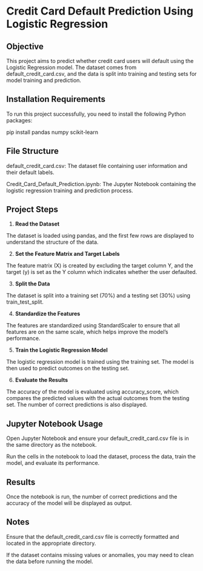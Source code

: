 # Credit Card Default Prediction Using Logistic Regression

## Objective

This project aims to predict whether credit card users will default using the Logistic Regression model. The dataset comes from default_credit_card.csv, and the data is split into training and testing sets for model training and prediction.

## Installation Requirements

To run this project successfully, you need to install the following Python packages:

pip install pandas numpy scikit-learn

## File Structure

default_credit_card.csv: The dataset file containing user information and their default labels.

Credit_Card_Default_Prediction.ipynb: The Jupyter Notebook containing the logistic regression training and prediction process.

## Project Steps

1. **Read the Dataset**

The dataset is loaded using pandas, and the first few rows are displayed to understand the structure of the data.

2. **Set the Feature Matrix and Target Labels**

The feature matrix (X) is created by excluding the target column Y, and the target (y) is set as the Y column which indicates whether the user defaulted.

3. **Split the Data**

The dataset is split into a training set (70%) and a testing set (30%) using train_test_split.

4. **Standardize the Features**

The features are standardized using StandardScaler to ensure that all features are on the same scale, which helps improve the model’s performance.

5. **Train the Logistic Regression Model**

The logistic regression model is trained using the training set. The model is then used to predict outcomes on the testing set.

6. **Evaluate the Results**

The accuracy of the model is evaluated using accuracy_score, which compares the predicted values with the actual outcomes from the testing set. The number of correct predictions is also displayed.

## Jupyter Notebook Usage

Open Jupyter Notebook and ensure your default_credit_card.csv file is in the same directory as the notebook.

Run the cells in the notebook to load the dataset, process the data, train the model, and evaluate its performance.

## Results

Once the notebook is run, the number of correct predictions and the accuracy of the model will be displayed as output.

## Notes

Ensure that the default_credit_card.csv file is correctly formatted and located in the appropriate directory.

If the dataset contains missing values or anomalies, you may need to clean the data before running the model.